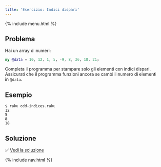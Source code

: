 ```yaml
---
title: 'Esercizio: Indici dispari'
---
```


{% include menu.html %}

## Problema

Hai un array di numeri:

```raku
my @data = 10, 12, 1, 5, -9, 8, 36, 18, 21;
```

Completa il programma per stampare solo gli elementi con indici dispari. Assicurati che il programma funzioni ancora se cambi il numero di elementi in `@data`.

## Esempio

```console
$ raku odd-indices.raku
12
5
8
18
```

## Soluzione

✅ [Vedi la soluzione](solution)

{% include nav.html %}